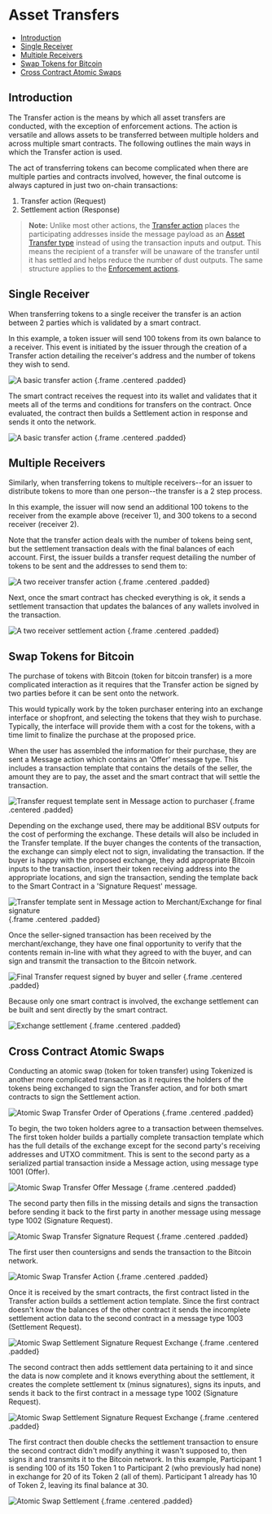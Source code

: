# Asset Transfers

- [Introduction](#introduction)
- [Single Receiver](#single-receiver)
- [Multiple Receivers](#multiple-receiver)
- [Swap Tokens for Bitcoin](#exchange-bitcoins)
- [Cross Contract Atomic Swaps](#atomic-swaps)

<a name="introduction"></a>
## Introduction

The Transfer action is the means by which all asset transfers are conducted, with the exception of enforcement actions. The action is versatile and allows assets to be transferred between multiple holders and across multiple smart contracts. The following outlines the main ways in which the Transfer action is used.

The act of transferring tokens can become complicated when there are multiple parties and contracts involved, however, the final outcome is always captured in just two on-chain transactions:

1. Transfer action (Request)
2. Settlement action (Response)

> **Note:** Unlike most other actions, the [Transfer action](../protocol/actions#action-transfer) places the participating addresses inside the message payload as an [Asset Transfer type](../protocol/field-types#type-asset-transfer) instead of using the transaction inputs and output. This means the recipient of a transfer will be unaware of the transfer until it has settled and helps reduce the number of dust outputs. The same structure applies to the [Enforcement actions](../concepts/enforcement).

<a name="single-receiver"></a>
## Single Receiver

When transferring tokens to a single receiver the transfer is an action between 2 parties which is validated by a smart contract.

In this example, a token issuer will send 100 tokens from its own balance to a receiver. This event is initiated by the issuer through the creation of a Transfer action detailing the receiver's address and the number of tokens they wish to send.

![A basic transfer action](https://raw.githubusercontent.com/tokenized/docs/master/images/one-receiver-transfer-example.svg?sanitize=true "A basic transfer action") {.frame .centered .padded}

The smart contract receives the request into its wallet and validates that it meets all of the terms and conditions for transfers on the contract. Once evaluated, the contract then builds a Settlement action in response and sends it onto the network.

![A basic transfer action](https://raw.githubusercontent.com/tokenized/docs/master/images/one-receiver-settlement-example.svg?sanitize=true "A basic transfer action") {.frame .centered .padded}

<a name="multiple-receiver"></a>
## Multiple Receivers

Similarly, when transferring tokens to multiple receivers--for an issuer to distribute tokens to more than one person--the transfer is a 2 step process.

In this example, the issuer will now send an additional 100 tokens to the receiver from the example above (receiver 1), and 300 tokens to a second receiver (receiver 2).

Note that the transfer action deals with the number of tokens being sent, but the settlement transaction deals with the final balances of each account.
First, the issuer builds a transfer request detailing the number of tokens to be sent and the addresses to send them to:

![A two receiver transfer action](https://raw.githubusercontent.com/tokenized/docs/master/images/two-receivers-transfer-example.svg?sanitize=true "A two receiver transfer action") {.frame .centered .padded}

Next, once the smart contract has checked everything is ok, it sends a settlement transaction that updates the balances of any wallets involved in the transaction.

![A two receiver settlement action](https://raw.githubusercontent.com/tokenized/docs/master/images/two-receivers-settlement-example.svg?sanitize=true "A two receiver settlement action") {.frame .centered .padded}

<a name="exchange-bitcoins"></a>
## Swap Tokens for Bitcoin

The purchase of tokens with Bitcoin (token for bitcoin transfer) is a more complicated interaction as it requires that the Transfer action be signed by two parties before it can be sent onto the network.

This would typically work by the token purchaser entering into an exchange interface or shopfront, and selecting the tokens that they wish to purchase. Typically, the interface will provide them with a cost for the tokens, with a time limit to finalize the purchase at the proposed price.

When the user has assembled the information for their purchase, they are sent a Message action which contains an 'Offer' message type. This includes a transaction template that contains the details of the seller, the amount they are to pay, the asset and the smart contract that will settle the transaction.

![Transfer request template sent in Message action to purchaser](https://raw.githubusercontent.com/tokenized/docs/master/images/exchange-transfer-offer-message.svg?sanitize=true "Transfer request template sent in Message action to purchaser") {.frame .centered .padded}

Depending on the exchange used, there may be additional BSV outputs for the cost of performing the exchange. These details will also be included in the Transfer template. If the buyer changes the contents of the transaction, the exchange can simply elect not to sign, invalidating the transaction.
If the buyer is happy with the proposed exchange, they add appropriate Bitcoin inputs to the transaction, insert their token receiving address into the appropriate locations, and sign the transaction, sending the template back to the Smart Contract in a 'Signature Request' message.

![Transfer template sent in Message action to Merchant/Exchange for final signature](https://raw.githubusercontent.com/tokenized/docs/master/images/exchange-transfer-signature-request-message.svg?sanitize=true "Transfer template sent in Message action to Merchant/Exchange for final signature") {.frame .centered .padded}

Once the seller-signed transaction has been received by the merchant/exchange, they have one final opportunity to verify that the contents remain in-line with what they agreed to with the buyer, and can sign and transmit the transaction to the Bitcoin network.

![Final Transfer request signed by buyer and seller](https://raw.githubusercontent.com/tokenized/docs/master/images/exchange-transfer-example.svg?sanitize=true "Final Transfer request signed by buyer and seller") {.frame .centered .padded}

Because only one smart contract is involved, the exchange settlement can be built and sent directly by the smart contract.

![Exchange settlement](https://raw.githubusercontent.com/tokenized/docs/master/images/exchange-settlement-example.svg?sanitize=true "Exchange settlement") {.frame .centered .padded}

<a name="atomic-swaps"></a>
## Cross Contract Atomic Swaps

Conducting an atomic swap (token for token transfer) using Tokenized is another more complicated transaction as it requires the holders of the tokens being exchanged to sign the Transfer action, and for both smart contracts to sign the Settlement action.

![Atomic Swap Transfer Order of Operations](https://raw.githubusercontent.com/tokenized/docs/master/images/atomic-swap-process-order-of-operations.svg?sanitize=true "Atomic Swap Transfer Order of Operations") {.frame .centered .padded}

To begin, the two token holders agree to a transaction between themselves. The first token holder builds a partially complete transaction template which has the full details of the exchange except for the second party's receiving addresses and UTXO commitment. This is sent to the second party as a serialized partial transaction inside a Message action, using message type 1001 (Offer).

![Atomic Swap Transfer Offer Message](https://raw.githubusercontent.com/tokenized/docs/master/images/atomic-swap-transfer-offer-message.svg?sanitize=true "Atomic Swap Transfer Offer Message") {.frame .centered .padded}

The second party then fills in the missing details and signs the transaction before sending it back to the first party in another message using message type 1002 (Signature Request).

![Atomic Swap Transfer Signature Request](https://raw.githubusercontent.com/tokenized/docs/master/images/atomic-swap-transfer-signature-request-message.svg?sanitize=true "Atomic Swap Transfer Signature Request") {.frame .centered .padded}

The first user then countersigns and sends the transaction to the Bitcoin network.

![Atomic Swap Transfer Action](https://raw.githubusercontent.com/tokenized/docs/master/images/atomic-swap-transfer-action.svg?sanitize=true "Atomic Swap Transfer Action") {.frame .centered .padded}

Once it is received by the smart contracts, the first contract listed in the Transfer action builds a settlement action template. Since the first contract doesn't know the balances of the other contract it sends the incomplete settlement action data to the second contract in a message type 1003 (Settlement Request).

![Atomic Swap Settlement Signature Request Exchange](https://raw.githubusercontent.com/tokenized/docs/master/images/atomic-swap-settlement-request-message.svg?sanitize=true "Atomic Swap Settlement Request Exchange") {.frame .centered .padded}

The second contract then adds settlement data pertaining to it and since the data is now complete and it knows everything about the settlement, it creates the complete settlement tx (minus signatures), signs its inputs, and sends it back to the first contract in a message type 1002 (Signature Request).

![Atomic Swap Settlement Signature Request Exchange](https://raw.githubusercontent.com/tokenized/docs/master/images/atomic-swap-settlement-signature-request-message.svg?sanitize=true "Atomic Swap Settlement Signature Request Exchange") {.frame .centered .padded}

The first contract then double checks the settlement transaction to ensure the second contract didn't modify anything it wasn't supposed to, then signs it and transmits it to the Bitcoin network.
In this example, Participant 1 is sending 100 of its 150 Token 1 to Participant 2 (who previously had none) in exchange for 20 of its Token 2 (all of them). Participant 1 already has 10 of Token 2, leaving its final balance at 30.

![Atomic Swap Settlement](https://raw.githubusercontent.com/tokenized/docs/master/images/atomic-swap-settlement-action.svg?sanitize=true "Atomic Swap Settlement") {.frame .centered .padded}

